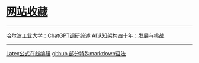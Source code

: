 # [网站收藏](https://github.com/iLovEing/notebook/issues/10)

####

---

[哈尔滨工业大学：ChatGPT调研综述](https://mp.weixin.qq.com/s/seW2nwnJSr4MGQ3iLL2vnw)
[AI认知架构四十年：发展与挑战](https://mp.weixin.qq.com/s/gPcj9bA6iumE-faKhSd2ww)

---

[Latex公式在线编辑](https://www.latexlive.com/)
[github 部分特殊markdown语法](https://arthur-delacroix.github.io/2021/03/13/Github/Github%20Markdown%20%E4%B8%AD%E7%9A%84%E5%85%AC%E5%BC%8F%E4%B9%A6%E5%86%99/)